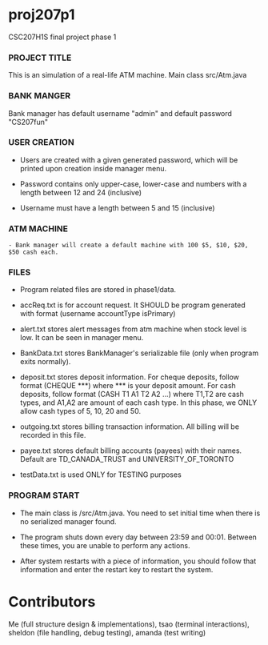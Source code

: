 # proj207p1
CSC207H1S final project phase 1

### PROJECT TITLE
This is an simulation of a real-life ATM machine. Main class src/Atm.java

### BANK MANGER
Bank manager has default username "admin" and default password "CS207fun"

### USER CREATION

- Users are created with a given generated password, which will be printed upon creation inside manager menu.
    
- Password contains only upper-case, lower-case and numbers with a length between 12 and 24 (inclusive)
    
- Username must have a length between 5 and 15 (inclusive)

### ATM MACHINE
    - Bank manager will create a default machine with 100 $5, $10, $20, $50 cash each.

### FILES
- Program related files are stored in phase1/data.
    
- accReq.txt is for account request. It SHOULD be program generated with format (username accountType isPrimary)
    
- alert.txt stores alert messages from atm machine when stock level is low. It can be seen in manager menu.
    
- BankData.txt stores BankManager's serializable file (only when program exits normally).
    
- deposit.txt stores deposit information. For cheque deposits, follow format (CHEQUE \*\*\*) where \*\*\* is your deposit amount. For cash deposits, follow format (CASH T1 A1 T2 A2 ...) where T1,T2 are cash types, and A1,A2 are amount of each cash type. In this phase, we ONLY allow cash types of 5, 10, 20 and 50.
      
- outgoing.txt stores billing transaction information. All billing will be recorded in this file.
    
- payee.txt stores default billing accounts (payees) with their names. Default are TD_CANADA_TRUST and UNIVERSITY_OF_TORONTO
      
- testData.txt is used ONLY for TESTING purposes

### PROGRAM START
- The main class is /src/Atm.java. You need to set initial time when there is no serialized manager found.
    
- The program shuts down every day between 23:59 and 00:01. Between these times, you are unable to perform any actions.

- After system restarts with a piece of information, you should follow that information and enter the restart key to restart the system.

# Contributors
Me (full structure design & implementations), tsao (terminal interactions), sheldon (file handling, debug testing), amanda (test writing)
